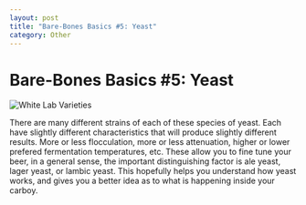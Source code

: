 ```yaml
---
layout: post
title: "Bare-Bones Basics #5: Yeast"
category: Other
---
```


Bare-Bones Basics #5: Yeast
===========================

![White Lab Varieties](http://www.weekendbrewer.com/images/whitelabs.jpg "White Lab Varieties")

There are many different strains of each of these species of yeast. Each have slightly different characteristics that will produce slightly different results. More or less flocculation, more or less attenuation, higher or lower prefered fermentation temperatures, etc. These allow you to fine tune your beer, in a general sense, the important distinguishing factor is ale yeast, lager yeast, or lambic yeast. This hopefully helps you understand how yeast works, and gives you a better idea as to what is happening inside your carboy.